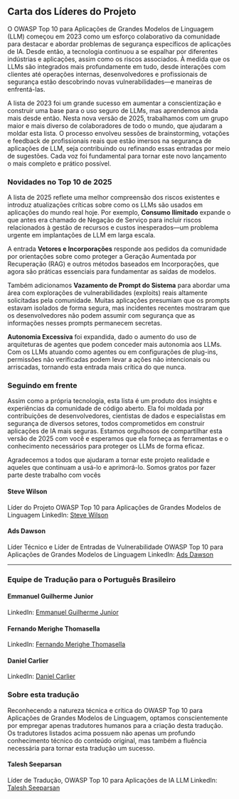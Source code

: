 ## Carta dos Líderes do Projeto

O OWASP Top 10 para Aplicações de Grandes Modelos de Linguagem (LLM) começou em 2023 como um esforço colaborativo da comunidade para destacar e abordar problemas de segurança específicos de aplicações de IA. Desde então, a tecnologia continuou a se espalhar por diferentes indústrias e aplicações, assim como os riscos associados. À medida que os LLMs são integrados mais profundamente em tudo, desde interações com clientes até operações internas, desenvolvedores e profissionais de segurança estão descobrindo novas vulnerabilidades—e maneiras de enfrentá-las.

A lista de 2023 foi um grande sucesso em aumentar a conscientização e construir uma base para o uso seguro de LLMs, mas aprendemos ainda mais desde então. Nesta nova versão de 2025, trabalhamos com um grupo maior e mais diverso de colaboradores de todo o mundo, que ajudaram a moldar esta lista. O processo envolveu sessões de brainstorming, votações e feedback de profissionais reais que estão imersos na segurança de aplicações de LLM, seja contribuindo ou refinando essas entradas por meio de sugestões. Cada voz foi fundamental para tornar este novo lançamento o mais completo e prático possível.

### Novidades no Top 10 de 2025

A lista de 2025 reflete uma melhor compreensão dos riscos existentes e introduz atualizações críticas sobre como os LLMs são usados em aplicações do mundo real hoje. Por exemplo, **Consumo Ilimitado** expande o que antes era chamado de Negação de Serviço para incluir riscos relacionados à gestão de recursos e custos inesperados—um problema urgente em implantações de LLM em larga escala.

A entrada **Vetores e Incorporações** responde aos pedidos da comunidade por orientações sobre como proteger a Geração Aumentada por Recuperação (RAG) e outros métodos baseados em Incorporações, que agora são práticas essenciais para fundamentar as saídas de modelos.

Também adicionamos **Vazamento de Prompt do Sistema** para abordar uma área com explorações de vulnerabilidades (exploits) reais altamente solicitadas pela comunidade. Muitas aplicações presumiam que os prompts estavam isolados de forma segura, mas incidentes recentes mostraram que os desenvolvedores não podem assumir com segurança que as informações nesses prompts permanecem secretas.

**Autonomia Excessiva** foi expandida, dado o aumento do uso de arquiteturas de agentes que podem conceder mais autonomia aos LLMs. Com os LLMs atuando como agentes ou em configurações de plug-ins, permissões não verificadas podem levar a ações não intencionais ou arriscadas, tornando esta entrada mais crítica do que nunca.

### Seguindo em frente

Assim como a própria tecnologia, esta lista é um produto dos insights e experiências da comunidade de código aberto. Ela foi moldada por contribuições de desenvolvedores, cientistas de dados e especialistas em segurança de diversos setores, todos comprometidos em construir aplicações de IA mais seguras. Estamos orgulhosos de compartilhar esta versão de 2025 com você e esperamos que ela forneça as ferramentas e o conhecimento necessários para proteger os LLMs de forma eficaz.

Agradecemos a todos que ajudaram a tornar este projeto realidade e aqueles que continuam a usá-lo e aprimorá-lo. Somos gratos por fazer parte deste trabalho com vocês

#### Steve Wilson

Líder do Projeto
OWASP Top 10 para Aplicações de Grandes Modelos de Linguagem
LinkedIn: [Steve Wilson](https://www.linkedin.com/in/wilsonsd/)

#### Ads Dawson

Líder Técnico e Líder de Entradas de Vulnerabilidade
OWASP Top 10 para Aplicações de Grandes Modelos de Linguagem
LinkedIn: [Ads Dawson](https://www.linkedin.com/in/adamdawson0/)

---

### Equipe de Tradução para o Português Brasileiro

#### Emmanuel Guilherme Junior

LinkedIn: [Emmanuel Guilherme Junior](https://www.linkedin.com/in/emmanuelgjr/)

#### Fernando Merighe Thomasella

LinkedIn: [Fernando Merighe Thomasella](https://www.linkedin.com/in/fthomasella/)

#### Daniel Carlier

LinkedIn: [Daniel Carlier](https://www.linkedin.com/in/daniel-carlier/)

### Sobre esta tradução

Reconhecendo a natureza técnica e crítica do OWASP Top 10 para Aplicações de Grandes Modelos de Linguagem, optamos conscientemente por empregar apenas tradutores humanos para a criação desta tradução. Os tradutores listados acima possuem não apenas um profundo conhecimento técnico do conteúdo original, mas também a fluência necessária para tornar esta tradução um sucesso.

#### Talesh Seeparsan

Líder de Tradução, OWASP Top 10 para Aplicações de IA LLM
LinkedIn: [Talesh Seeparsan](https://www.linkedin.com/in/talesh/)
